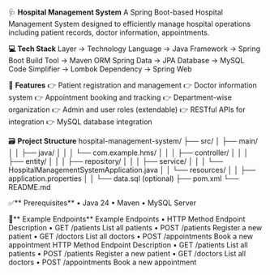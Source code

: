 🩺 **Hospital Management System**
A Spring Boot-based Hospital Management System designed to efficiently manage hospital operations including patient records, doctor information, appointments.


**💻 Tech Stack**
Layer	-> Technology
Language ->	Java
Framework ->	Spring Boot
Build Tool ->	Maven
ORM	Spring Data -> JPA
Database ->	MySQL
Code Simplifier ->	Lombok
Dependency ->	Spring Web


🔰 **Features**
👉 Patient registration and management
👉 Doctor information system
👉 Appointment booking and tracking
👉 Department-wise organization
👉 Admin and user roles (extendable)
👉 RESTful APIs for integration
👉 MySQL database integration

🗃️ **Project Structure**
hospital-management-system/
├── src/
│   ├── main/
│   │   ├── java/
│   │   │   └── com.example.hms/
│   │   │       ├── controller/
│   │   │       ├── entity/
│   │   │       ├── repository/
│   │   │       ├── service/
│   │   │       └── HospitalManagementSystemApplication.java
│   │   └── resources/
│   │       ├── application.properties
│   │       └── data.sql (optional)
├── pom.xml
└── README.md

✅** Prerequisites**
• Java 24 
• Maven
• MySQL Server

🔌** Example Endpoints** Example Endpoints
• HTTP Method	Endpoint	Description
• GET	/patients	List all patients
• POST	/patients	Register a new patient
• GET	/doctors	List all doctors
• POST	/appointments	Book a new appointment HTTP Method	Endpoint	Description
• GET	/patients	List all patients
• POST	/patients	Register a new patient
• GET	/doctors	List all doctors
• POST	/appointments	Book a new appointment

